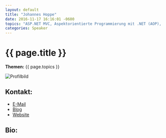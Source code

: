 ```yaml
---
layout: default
title: "Johannes Hoppe"
date: 2016-11-17 16:16:01 -0600
topics: "ASP.NET MVC, Aspektorientierte Programmierung mit .NET (AOP), NoSQL mit .NET, JavaScript Best Practices, Single Page Applications"
categories: Speaker
---
```


# {{ page.title }}

**Themen:** {{ page.topics }}

![Profilbild](/assets/img/speakers/dummy.jpg)

## Kontakt:
- [E-Mail](mailto:johannes.hoppe@haushoppe-its.de)
- [Blog](http://blog.johanneshoppe.de/)
- [Website](http://www.haushoppe-its.de/)

## Bio:
